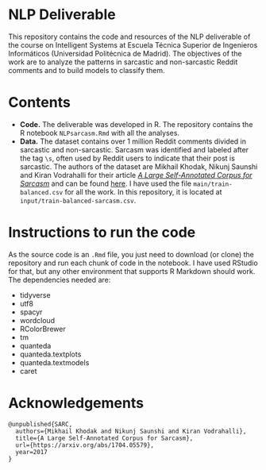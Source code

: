 # NLP Deliverable
This repository contains the code and resources of the NLP deliverable of the course on Intelligent Systems at Escuela Técnica Superior de Ingenieros Informáticos (Universidad Politécnica de Madrid). The objectives of the work are to analyze the patterns in sarcastic and non-sarcastic Reddit comments and to build models to classify them. 

# Contents
- **Code.** The deliverable was developed in R. The repository contains the R notebook `NLPsarcasm.Rmd` with all the analyses.
- **Data.** The dataset contains over 1 million Reddit comments divided in sarcastic and non-sarcastic. Sarcasm was identified and labeled after the tag `\s`, often used by Reddit users to indicate that their post is sarcastic. The authors of the dataset are Mikhail Khodak, Nikunj Saunshi and Kiran Vodrahalli for their article [*A Large Self-Annotated Corpus for Sarcasm*](https://arxiv.org/abs/1704.05579) and can be found [here](https://nlp.cs.princeton.edu/SARC/0.0/). I have used the file `main/train-balanced.csv` for all the work. In this repository, it is located at `input/train-balanced-sarcasm.csv`.

# Instructions to run the code
As the source code is an `.Rmd` file, you just need to download (or clone) the repository and run each chunk of code in the notebook. I have used RStudio for that, but any other environment that supports R Markdown should work. The dependencies needed are:
- tidyverse
- utf8
- spacyr
- wordcloud
- RColorBrewer
- tm
- quanteda
- quanteda.textplots
- quanteda.textmodels
- caret

# Acknowledgements
~~~
@unpublished{SARC,
  authors={Mikhail Khodak and Nikunj Saunshi and Kiran Vodrahalli},
  title={A Large Self-Annotated Corpus for Sarcasm},
  url={https://arxiv.org/abs/1704.05579},
  year=2017
}
~~~
